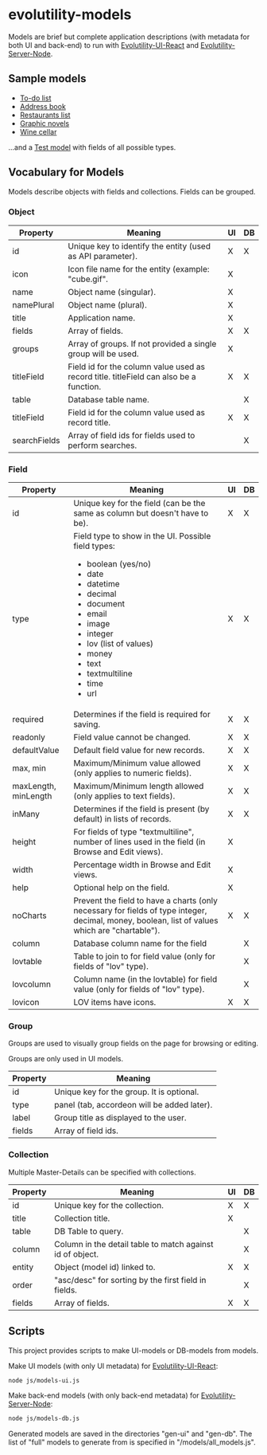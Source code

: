 # evolutility-models

Models are brief but complete application descriptions (with metadata for both UI and back-end) to run with [Evolutility-UI-React](https://github.com/evoluteur/evolutility-ui-react) and [Evolutility-Server-Node](https://github.com/evoluteur/evolutility-server-node). 


## Sample models

- [To-do list](https://github.com/evoluteur/evolutility-models/blob/master/models/todo.js)
- [Address book](https://github.com/evoluteur/evolutility-models/blob/master/models/contact.js)
- [Restaurants list](https://github.com/evoluteur/evolutility-models/blob/master/models/restaurant.js)
- [Graphic novels](https://github.com/evoluteur/evolutility-models/blob/master/models/comics.js)
- [Wine cellar](https://github.com/evoluteur/evolutility-models/blob/master/models/winecellar.js)

...and a [Test model](https://github.com/evoluteur/evolutility-models/blob/master/models/tests/test.js) with fields of all possible types.



## Vocabulary for Models

Models describe objects with fields and collections. Fields can be grouped. 

### Object

| Property     | Meaning                                 | UI | DB |
|--------------|-----------------------------------------|----|----|
| id           | Unique key to identify the entity (used as API parameter). |X|X|
| icon         | Icon file name for the entity (example: "cube.gif". |X||
| name         | Object name (singular).    | X | |  |
| namePlural   | Object name (plural).      | X | |  |
| title        | Application name.          | X | |  |
| fields       | Array of fields.           | X | X |  |
| groups       | Array of groups. If not provided a single group will be used.   | X | |  |
| titleField   | Field id for the column value used as record title. titleField can also be a function. | X | X |  |
| table        | Database table name.       | | X |  |
| titleField    | Field id for the column value used as record title. | X | X |  |
| searchFields    | Array of field ids for fields used to perform searches.  | |X|  |  



### Field

| Property     | Meaning                               | UI | DB |
|--------------|---------------------------------------|----|----|
| id           | Unique key for the field (can be the same as column but doesn't have to be). |X|X|
| type         | Field type to show in the UI. Possible field types: <ul><li>boolean (yes/no)</li><li>date</li><li>datetime</li><li>decimal</li><li>document</li><li>email</li><li>image</li><li>integer</li><li>lov (list of values)</li><li>money</li><li>text</li><li>textmultiline</li><li>time</li><li>url</li></ul> |X|X|
| required     | Determines if the field is required for saving.      |X|X|
| readonly     | Field value cannot be changed.   |X|X|
| defaultValue | Default field value for new records.                 |X|X|
| max, min     | Maximum/Minimum value allowed (only applies to numeric fields).      |X|X|
| maxLength, minLength | Maximum/Minimum length allowed (only applies to text fields).      |X|X|              
| inMany       | Determines if the field is present (by default) in lists of records. |X|X|           
| height       | For fields of type "textmultiline", number of lines used in the field (in Browse and Edit views). |X||        
| width        | Percentage width in Browse and Edit views. |X||
| help         | Optional help on the field. |X||
| noCharts     | Prevent the field to have a charts (only necessary for fields of type integer, decimal, money, boolean, list of values which are "chartable"). |X|X|
| column       | Database column name for the field    ||X|
| lovtable     | Table to join to for field value (only for fields of "lov" type). ||X|  
| lovcolumn    | Column name (in the lovtable) for field value (only for fields of "lov" type). ||X|
| lovicon    | LOV items have icons. |X|X|
    

### Group

Groups are used to visually group fields on the page for browsing or editing.

Groups are only used in UI models.

| Property     | Meaning                               |
|--------------|---------------------------------------|
| id           | Unique key for the group. It is optional.            |
| type         | panel (tab, accordeon will be added later).
| label        | Group title as displayed to the user.      |
| fields       | Array of field ids.                        |


### Collection

Multiple Master-Details can be specified with collections. 

| Property     | Meaning                               | UI | DB |
|--------------|---------------------------------------|----|----|
| id           | Unique key for the collection.        |X|X|
| title        | Collection title.                     |X||
| table        | DB Table to query.                    ||X|
| column       | Column in the detail table to match against id of object. ||X|
| entity       | Object (model id) linked to.                        |X|X|
| order       | "asc/desc" for sorting by the first field in fields.     ||X|
| fields       | Array of fields.                        |X|X|


## Scripts

This project provides scripts to make UI-models or DB-models from models.

Make UI models (with only UI metadata) for [Evolutility-UI-React](https://github.com/evoluteur/evolutility-ui-react):

```bash
node js/models-ui.js

```


Make back-end models (with only back-end metadata) for [Evolutility-Server-Node](https://github.com/evoluteur/evolutility-server-node):

```bash
node js/models-db.js

``` 

Generated models are saved in the directories "gen-ui" and "gen-db". The list of "full" models to generate from is specified in "/models/all_models.js".
 
 